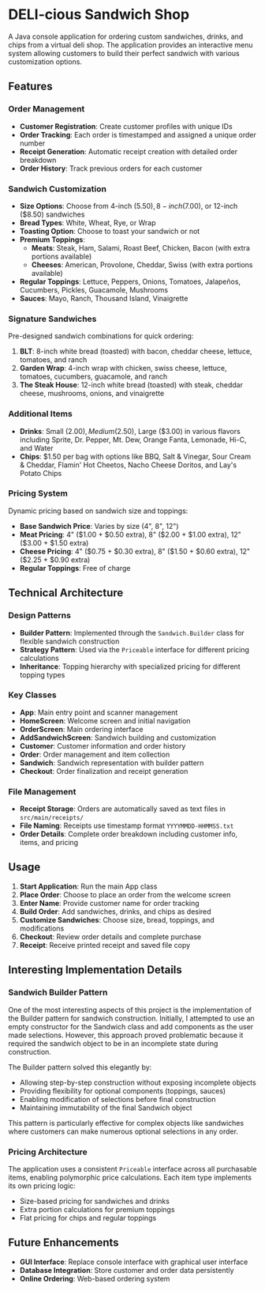 # DELI-cious Sandwich Shop

A Java console application for ordering custom sandwiches, drinks, and chips from a virtual deli shop. The application provides an interactive menu system allowing customers to build their perfect sandwich with various customization options.

## Features

### Order Management
- **Customer Registration**: Create customer profiles with unique IDs
- **Order Tracking**: Each order is timestamped and assigned a unique order number
- **Receipt Generation**: Automatic receipt creation with detailed order breakdown
- **Order History**: Track previous orders for each customer

### Sandwich Customization
- **Size Options**: Choose from 4-inch ($5.50), 8-inch ($7.00), or 12-inch ($8.50) sandwiches
- **Bread Types**: White, Wheat, Rye, or Wrap
- **Toasting Option**: Choose to toast your sandwich or not
- **Premium Toppings**:
  - **Meats**: Steak, Ham, Salami, Roast Beef, Chicken, Bacon (with extra portions available)
  - **Cheeses**: American, Provolone, Cheddar, Swiss (with extra portions available)
- **Regular Toppings**: Lettuce, Peppers, Onions, Tomatoes, Jalapeños, Cucumbers, Pickles, Guacamole, Mushrooms
- **Sauces**: Mayo, Ranch, Thousand Island, Vinaigrette

### Signature Sandwiches
Pre-designed sandwich combinations for quick ordering:
1. **BLT**: 8-inch white bread (toasted) with bacon, cheddar cheese, lettuce, tomatoes, and ranch
2. **Garden Wrap**: 4-inch wrap with chicken, swiss cheese, lettuce, tomatoes, cucumbers, guacamole, and ranch
3. **The Steak House**: 12-inch white bread (toasted) with steak, cheddar cheese, mushrooms, onions, and vinaigrette

### Additional Items
- **Drinks**: Small ($2.00), Medium ($2.50), Large ($3.00) in various flavors including Sprite, Dr. Pepper, Mt. Dew, Orange Fanta, Lemonade, Hi-C, and Water
- **Chips**: $1.50 per bag with options like BBQ, Salt & Vinegar, Sour Cream & Cheddar, Flamin' Hot Cheetos, Nacho Cheese Doritos, and Lay's Potato Chips

### Pricing System
Dynamic pricing based on sandwich size and toppings:
- **Base Sandwich Price**: Varies by size (4", 8", 12")
- **Meat Pricing**: 4" ($1.00 + $0.50 extra), 8" ($2.00 + $1.00 extra), 12" ($3.00 + $1.50 extra)
- **Cheese Pricing**: 4" ($0.75 + $0.30 extra), 8" ($1.50 + $0.60 extra), 12" ($2.25 + $0.90 extra)
- **Regular Toppings**: Free of charge

## Technical Architecture

### Design Patterns
- **Builder Pattern**: Implemented through the `Sandwich.Builder` class for flexible sandwich construction
- **Strategy Pattern**: Used via the `Priceable` interface for different pricing calculations
- **Inheritance**: Topping hierarchy with specialized pricing for different topping types

### Key Classes
- **App**: Main entry point and scanner management
- **HomeScreen**: Welcome screen and initial navigation
- **OrderScreen**: Main ordering interface
- **AddSandwichScreen**: Sandwich building and customization
- **Customer**: Customer information and order history
- **Order**: Order management and item collection
- **Sandwich**: Sandwich representation with builder pattern
- **Checkout**: Order finalization and receipt generation

### File Management
- **Receipt Storage**: Orders are automatically saved as text files in `src/main/receipts/`
- **File Naming**: Receipts use timestamp format `YYYYMMDD-HHMMSS.txt`
- **Order Details**: Complete order breakdown including customer info, items, and pricing

## Usage

1. **Start Application**: Run the main App class
2. **Place Order**: Choose to place an order from the welcome screen
3. **Enter Name**: Provide customer name for order tracking
4. **Build Order**: Add sandwiches, drinks, and chips as desired
5. **Customize Sandwiches**: Choose size, bread, toppings, and modifications
6. **Checkout**: Review order details and complete purchase
7. **Receipt**: Receive printed receipt and saved file copy

## Interesting Implementation Details

### Sandwich Builder Pattern
One of the most interesting aspects of this project is the implementation of the Builder pattern for sandwich construction. Initially, I attempted to use an empty constructor for the Sandwich class and add components as the user made selections. However, this approach proved problematic because it required the sandwich object to be in an incomplete state during construction.

The Builder pattern solved this elegantly by:
- Allowing step-by-step construction without exposing incomplete objects
- Providing flexibility for optional components (toppings, sauces)
- Enabling modification of selections before final construction
- Maintaining immutability of the final Sandwich object

This pattern is particularly effective for complex objects like sandwiches where customers can make numerous optional selections in any order.

### Pricing Architecture
The application uses a consistent `Priceable` interface across all purchasable items, enabling polymorphic price calculations. Each item type implements its own pricing logic:
- Size-based pricing for sandwiches and drinks
- Extra portion calculations for premium toppings
- Flat pricing for chips and regular toppings

## Future Enhancements

- **GUI Interface**: Replace console interface with graphical user interface
- **Database Integration**: Store customer and order data persistently
- **Online Ordering**: Web-based ordering system
